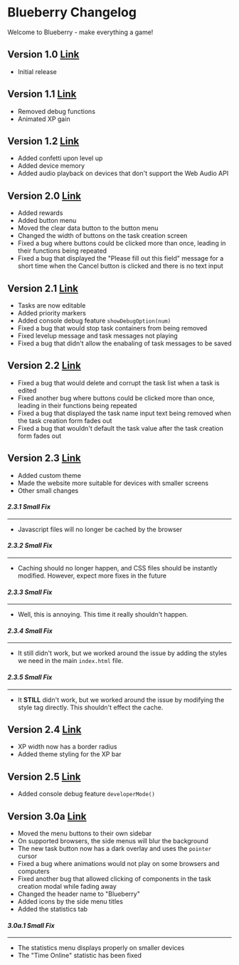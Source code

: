 # Blueberry Changelog
Welcome to Blueberry - make everything a game! 
## Version 1.0 [Link](https://gitlab.com/Zakemski/blueberry/-/tree/59d3ec504a5322ac5382874b4065e3a9aa0b44a4)
- Initial release
## Version 1.1 [Link](https://gitlab.com/Zakemski/blueberry/-/tree/6f6c9735b61637aefb19ad6fe3042a1b4241f7fb)
- Removed debug functions
- Animated XP gain
## Version 1.2 [Link](https://gitlab.com/Zakemski/blueberry/-/tree/56607059ef5362f92531d33717650d1488179e9f)
- Added confetti upon level up
- Added device memory
- Added audio playback on devices that don't support the Web Audio API
## Version 2.0 [Link](https://gitlab.com/Zakemski/blueberry/-/tree/fc9e54a6cd0bc59476c8f0a6efb94a44c555d23a)
- Added rewards
- Added button menu
- Moved the clear data button to the button menu
- Changed the width of buttons on the task creation screen
- Fixed a bug where buttons could be clicked more than once, leading in their functions being repeated
- Fixed a bug that displayed the "Please fill out this field" message for a short time when the Cancel button is clicked and there is no text input
## Version 2.1 [Link](https://gitlab.com/Zakemski/blueberry/-/tree/9fc3776be4e23ecff32e4a41501610d5853124df)
- Tasks are now editable
- Added priority markers
- Added console debug feature `showDebugOption(num)`
- Fixed a bug that would stop task containers from being removed
- Fixed levelup message and task messages not playing
- Fixed a bug that didn't allow the enabaling of task messages to be saved
## Version 2.2 [Link](https://gitlab.com/Zakemski/blueberry/-/tree/19db45396b9bf1263f1026325a82e2b3ded1351b)
- Fixed a bug that would delete and corrupt the task list when a task is edited
- Fixed another bug where buttons could be clicked more than once, leading in their functions being repeated
- Fixed a bug that displayed the task name input text being removed when the task creation form fades out
- Fixed a bug that wouldn't default the task value after the task creation form fades out
## Version 2.3 [Link](https://gitlab.com/Zakemski/blueberry/-/tree/dd0ac279468e09a483b3c045301dd388ae590c40)
- Added custom theme
- Made the website more suitable for devices with smaller screens
- Other small changes
#### *2.3.1 Small Fix*
___
- Javascript files will no longer be cached by the browser
#### *2.3.2 Small Fix*
___
- Caching should no longer happen, and CSS files should be instantly modified. However, expect more fixes in the future
#### *2.3.3 Small Fix*
___
- Well, this is annoying. This time it really shouldn't happen.
#### *2.3.4 Small Fix*
___
- It still didn't work, but we worked around the issue by adding the styles we need in the main `index.html` file.
#### *2.3.5 Small Fix*
___
- It **STILL** didn't work, but we worked around the issue by modifying the style tag directly. This shouldn't effect the cache.
## Version 2.4 [Link](https://gitlab.com/Zakemski/blueberry/-/tree/ffb8d6a4a42996e680c582800ded9e96ddca54f8)
- XP width now has a border radius
- Added theme styling for the XP bar
## Version 2.5 [Link](https://gitlab.com/Zakemski/blueberry/-/tree/a7dcf8a11e6c1a035246bb54694bee99f3a3d74b)
- Added console debug feature `developerMode()`
## Version 3.0a [Link](https://gitlab.com/Zakemski/blueberry/-/tree/a0a220f63d2e17526a807e9f78463d050bf60f5e)
- Moved the menu buttons to their own sidebar
- On supported browsers, the side menus will blur the background
- The new task button now has a dark overlay and uses the `pointer` cursor
- Fixed a bug where animations would not play on some browsers and computers
- Fixed another bug that allowed clicking of components in the task creation modal while fading away
- Changed the header name to "Blueberry"
- Added icons by the side menu titles
- Added the statistics tab
#### *3.0a.1 Small Fix*
___
- The statistics menu displays properly on smaller devices
- The "Time Online" statistic has been fixed